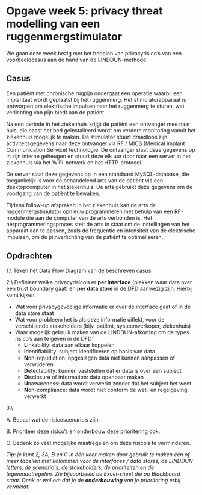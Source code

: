 # Opgave week 5: privacy threat modelling van een ruggenmergstimulator

We gaan deze week bezig met het bepalen van privacyrisico’s van een voorbeeldcasus aan de hand van de LINDDUN-methode. 

## Casus

Een patiënt met chronische rugpijn ondergaat een operatie waarbij een implantaat wordt geplaatst bij het ruggenmerg. Het stimulatorapparaat is ontworpen om elektrische impulsen naar het ruggenmerg te sturen, wat verlichting van pijn biedt aan de patiënt.

Na een periode in het ziekenhuis krijgt de patiënt een ontvanger mee naar huis, die naast het bed geïnstalleerd wordt om verdere monitoring vanuit het ziekenhuis mogelijk te maken. De stimulator stuurt draadloos zijn activiteitsgegevens naar deze ontvanger via RF / MICS (Medical Implant Communication Service) technologie. De ontvanger slaat deze gegevens op in zijn interne geheugen en stuurt deze elk uur door naar een server in het ziekenhuis via het WiFi-netwerk en het HTTP-protocol.

De server slaat deze gegevens op in een standaard MySQL-database, die toegankelijk is voor de behandelend arts van de patiënt via een desktopcomputer in het ziekenhuis. De arts gebruikt deze gegevens om de voortgang van de patiënt te bewaken.

Tijdens follow-up afspraken in het ziekenhuis kan de arts de ruggenmergstimulator opnieuw programmeren met behulp van een RF-module die aan de computer van de arts verbonden is. Het herprogrammeringsproces stelt de arts in staat om de instellingen van het apparaat aan te passen, zoals de frequentie en intensiteit van de elektrische impulsen, om de pijnverlichting van de patiënt te optimaliseren.

## Opdrachten

1.\ Teken het Data Flow Diagram van de beschreven casus. 

2.\ Definieer welke privacyrisico’s er **per interface** (plekken waar data over een trust boundary gaat) én **per data store** in de DFD aanwezig zijn. Hierbij komt kijken:

* Wat voor privacygevoelige informatie er over de interface gaat of in de data store staat
* Wat voor probleem het is als deze informatie uitlekt, voor de verschillende stakeholders (bijv. patiënt, systeemverkoper, ziekenhuis)
* Waar mogelijk gebruik maken van de LINDDUN-afkorting om de types risico’s aan te geven in de DFD: 
    * <b>L</b>inkability: data aan elkaar koppelen
    * <b>I</b>dentifiability: subject identificeren op basis van data
    * <b>N</b>on-repudiation: opgeslagen data niet kunnen aanpassen of verwijderen
    * <b>D</b>etectability: kunnen vaststellen dát er data is over een subject
    * <b>D</b>isclosure of information: data openbaar maken
    * <b>U</b>nawareness: data wordt verwerkt zonder dat het subject het weet
    * <b>N</b>on-compliance: data wordt niet conform de wet- en regelgeving verwerkt

3.\ 

A. Bepaal wat de risicoscenario’s zijn.

B. Prioriteer deze risico’s en onderbouw deze prioritering ook.

C. Bedenk zo veel mogelijke maatregelen om deze risico’s te verminderen.

*Tip: je kunt 2, 3A, B en C in één keer maken door gebruik te maken één of meer tabellen met kolommen voor de interfaces / data stores, de LINDDUN-letters, de scenario's, de stakeholders, de prioriteiten en de tegenmaatregelen. Zie bijvoorbeeld de Excel-sheet die op Blackboard staat. Denk er wel om dat je de **onderbouwing** van je prioritering erbij vermeldt!*